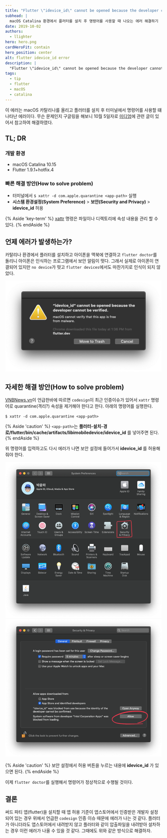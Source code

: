 ```yaml
---
title: "Flutter \"idevice_id\" cannot be opened because the developer cannot be verified. 에러"
subhead: |
  macOS Catalina 환경에서 플러터를 설치 후 명령어를 사용할 때 나오는 에러 해결하기
date: 2019-10-02
authors:
  - llighter
hero: hero.png
cardHeroFit: contain
hero_position: center
alt: flutter idevice_id error
description: |
  "Flutter \"idevice_id\" cannot be opened because the developer cannot be verified."
tags:
  - tip
  - flutter
  - macOS
  - catalina
---
```


이 에러는 macOS 카탈리나를 올리고 플러터를 설치 후 터미널에서 명령어를 사용할 떄 나타난 에러이다. 무슨 문제인지 구글링을 해보니 10월 5일자로 [미디엄](https://medium.com/codespace69/flutter-idevice-id-cant-be-opened-because-its-integrity-cannot-be-verified-44ad2b313a0e)에 관련 글이 있어서 참고하여 해결하였다.

## TL; DR

### 개발 환경

- macOS Catalina 10.15
- Flutter 1.9.1+hotfix.4

### 빠른 해결 방안(How to solve problem)

- 터미널에서 `$ xattr -d com.apple.quarantine <app-path>` 실행
- **시스템 환경설정(System Preference)** > **보안(Security and Privacy)** > **idevice_id** 허용

{% Aside 'key-term' %}
 [xattr](https://blog.do9.kr/330) 명령은 파일이나 디렉토리에 속성 내용을 관리 할 수 있다.
{% endAside %}

## 언제 에러가 발생하는가?

카탈리나 환경에서 플러터를 설치하고 아이폰을 맥북에 연결하고 `flutter doctor`를 돌리니 아이폰은 인식하는 프로그램에서 보안 알림이 떳다. 그래서 실제로 아이폰이 연결되어 있지만 `no device`가 떳고 `flutter devices`에서도 마찬가지로 인식이 되지 않았다.

![image](hero.png)

## 자세한 해결 방안(How to solve problem)

[VNBNews.vn](https://medium.com/codespace69/flutter-idevice-id-cant-be-opened-because-its-integrity-cannot-be-verified-44ad2b313a0e)이 언급한바에 따르면 `codesign`이 최근 인증이슈가 있어서 `xattr` 명령어로 quarantine(격리?) 속성을 제거해야 한다고 한다. 아래의 명령어를 실행한다.

`$ xattr -d com.apple.quarantine <app-path>`

{% Aside 'caution' %}
 `<app-path>`는 **플러터-설치-경로/flutter/bin/cache/artifacts/libimobiledevice/idevice_id** 를 넣어주면 된다.
{% endAside %}

위 명령어를 입력하고도 다시 에러가 나면 보안 설정에 들어가서 **idevice_id** 를 허용해줘야 한다.

![image](preferences.png)
![image](security_privacy.png)

{% Aside 'caution' %}
보안 설정에서 허용 버튼을 누르는 내용에 **idevice_id** 가 있으면 된다.
{% endAside %}

이제 `flutter doctor`를 실행해서 명령어가 정상적으로 수행될 것이다.

## 결론

써드 파티 앱(flutter)을 설치할 때 앱 허용 기준이 앱스토어에서 인증받은 개발자 설정되어 있는 경우 위에서 언급한 `codesign` 인증 이슈 때문에 에러가 나는 것 같다. 플러터가 아니더라도 앱스토어에서 내려받지 않고 플러터와 같이 압출파일을 내려받아 설차하는 경우 이런 에러가 나올 수 있을 것 같다. 그때에도 위와 같은 방식으로 해결하자.


